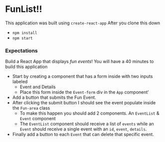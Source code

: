 # FunList!!

This application was built using `create-react-app`
After you clone this down
  - `npm install`
  - `npm start`

### Expectations
Build a React App that displays *fun events*!
You will have a 40 minutes to build this application

* Start by creating a component that has a form inside with two inputs labeled
  - Event and Details
  - Place this form inside the `Event-form` div in the `App` component'
* Add a button that submits the Fun Event.
* After clicking the submit button I should see the event populate inside the `Fun-area` class
  - To make this happen you should add 2 components. An `EventList` & `Event` component
  - The `EventList` component should receive a list of `events` while an `Event` should receive a single event with an `id`, `event`, `details`.
* Finally add a button to each `Event` that can delete that specific event.
